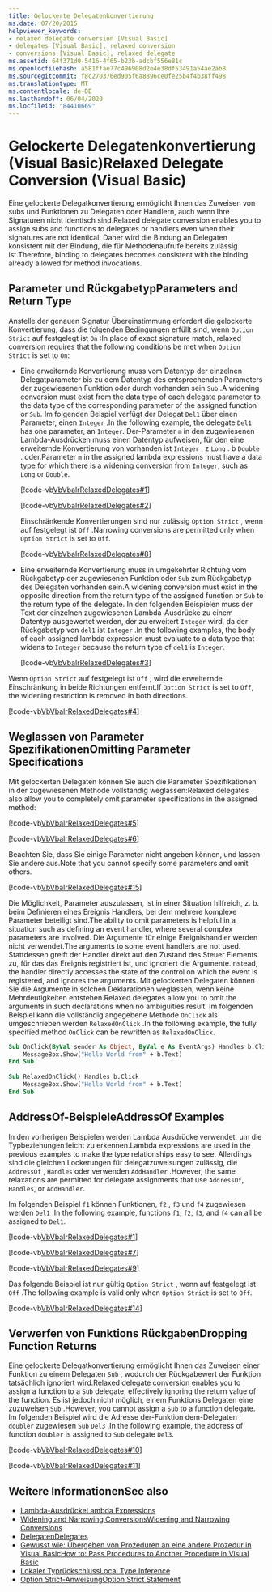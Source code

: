 ```yaml
---
title: Gelockerte Delegatenkonvertierung
ms.date: 07/20/2015
helpviewer_keywords:
- relaxed delegate conversion [Visual Basic]
- delegates [Visual Basic], relaxed conversion
- conversions [Visual Basic], relaxed delegate
ms.assetid: 64f371d0-5416-4f65-b23b-adcbf556e81c
ms.openlocfilehash: a581ffae77c496908d2e4e38df53491a54ae2ab8
ms.sourcegitcommit: f8c270376ed905f6a8896ce0fe25b4f4b38ff498
ms.translationtype: MT
ms.contentlocale: de-DE
ms.lasthandoff: 06/04/2020
ms.locfileid: "84410669"
---
```

# <a name="relaxed-delegate-conversion-visual-basic"></a><span data-ttu-id="ca399-102">Gelockerte Delegatenkonvertierung (Visual Basic)</span><span class="sxs-lookup"><span data-stu-id="ca399-102">Relaxed Delegate Conversion (Visual Basic)</span></span>
<span data-ttu-id="ca399-103">Eine gelockerte Delegatkonvertierung ermöglicht Ihnen das Zuweisen von subs und Funktionen zu Delegaten oder Handlern, auch wenn Ihre Signaturen nicht identisch sind.</span><span class="sxs-lookup"><span data-stu-id="ca399-103">Relaxed delegate conversion enables you to assign subs and functions to delegates or handlers even when their signatures are not identical.</span></span> <span data-ttu-id="ca399-104">Daher wird die Bindung an Delegaten konsistent mit der Bindung, die für Methodenaufrufe bereits zulässig ist.</span><span class="sxs-lookup"><span data-stu-id="ca399-104">Therefore, binding to delegates becomes consistent with the binding already allowed for method invocations.</span></span>  
  
## <a name="parameters-and-return-type"></a><span data-ttu-id="ca399-105">Parameter und Rückgabetyp</span><span class="sxs-lookup"><span data-stu-id="ca399-105">Parameters and Return Type</span></span>  
 <span data-ttu-id="ca399-106">Anstelle der genauen Signatur Übereinstimmung erfordert die gelockerte Konvertierung, dass die folgenden Bedingungen erfüllt sind, wenn `Option Strict` auf festgelegt ist `On` :</span><span class="sxs-lookup"><span data-stu-id="ca399-106">In place of exact signature match, relaxed conversion requires that the following conditions be met when `Option Strict` is set to `On`:</span></span>  
  
- <span data-ttu-id="ca399-107">Eine erweiternde Konvertierung muss vom Datentyp der einzelnen Delegatparameter bis zu dem Datentyp des entsprechenden Parameters der zugewiesenen Funktion oder durch vorhanden sein `Sub` .</span><span class="sxs-lookup"><span data-stu-id="ca399-107">A widening conversion must exist from the data type of each delegate parameter to the data type of the corresponding parameter of the assigned function or `Sub`.</span></span> <span data-ttu-id="ca399-108">Im folgenden Beispiel verfügt der Delegat `Del1` über einen Parameter, einen `Integer` .</span><span class="sxs-lookup"><span data-stu-id="ca399-108">In the following example, the delegate `Del1` has one parameter, an `Integer`.</span></span> <span data-ttu-id="ca399-109">Der-Parameter `m` in den zugewiesenen Lambda-Ausdrücken muss einen Datentyp aufweisen, für den eine erweiternde Konvertierung von vorhanden ist `Integer` , z `Long` . b `Double` . oder.</span><span class="sxs-lookup"><span data-stu-id="ca399-109">Parameter `m` in the assigned lambda expressions must have a data type for which there is a widening conversion from `Integer`, such as `Long` or `Double`.</span></span>  
  
     [!code-vb[VbVbalrRelaxedDelegates#1](~/samples/snippets/visualbasic/VS_Snippets_VBCSharp/VbVbalrRelaxedDelegates/VB/Module1.vb#1)]  
  
     [!code-vb[VbVbalrRelaxedDelegates#2](~/samples/snippets/visualbasic/VS_Snippets_VBCSharp/VbVbalrRelaxedDelegates/VB/Module1.vb#2)]  
  
     <span data-ttu-id="ca399-110">Einschränkende Konvertierungen sind nur zulässig `Option Strict` , wenn auf festgelegt ist `Off` .</span><span class="sxs-lookup"><span data-stu-id="ca399-110">Narrowing conversions are permitted only when `Option Strict` is set to `Off`.</span></span>  
  
     [!code-vb[VbVbalrRelaxedDelegates#8](~/samples/snippets/visualbasic/VS_Snippets_VBCSharp/VbVbalrRelaxedDelegates/VB/Module2.vb#8)]  
  
- <span data-ttu-id="ca399-111">Eine erweiternde Konvertierung muss in umgekehrter Richtung vom Rückgabetyp der zugewiesenen Funktion oder `Sub` zum Rückgabetyp des Delegaten vorhanden sein.</span><span class="sxs-lookup"><span data-stu-id="ca399-111">A widening conversion must exist in the opposite direction from the return type of the assigned function or `Sub` to the return type of the delegate.</span></span> <span data-ttu-id="ca399-112">In den folgenden Beispielen muss der Text der einzelnen zugewiesenen Lambda-Ausdrücke zu einem Datentyp ausgewertet werden, der zu erweitert `Integer` wird, da der Rückgabetyp von `del1` ist `Integer` .</span><span class="sxs-lookup"><span data-stu-id="ca399-112">In the following examples, the body of each assigned lambda expression must evaluate to a data type that widens to `Integer` because the return type of `del1` is `Integer`.</span></span>  
  
     [!code-vb[VbVbalrRelaxedDelegates#3](~/samples/snippets/visualbasic/VS_Snippets_VBCSharp/VbVbalrRelaxedDelegates/VB/Module1.vb#3)]  
  
 <span data-ttu-id="ca399-113">Wenn `Option Strict` auf festgelegt ist `Off` , wird die erweiternde Einschränkung in beide Richtungen entfernt.</span><span class="sxs-lookup"><span data-stu-id="ca399-113">If `Option Strict` is set to `Off`, the widening restriction is removed in both directions.</span></span>  
  
 [!code-vb[VbVbalrRelaxedDelegates#4](~/samples/snippets/visualbasic/VS_Snippets_VBCSharp/VbVbalrRelaxedDelegates/VB/Module2.vb#4)]  
  
## <a name="omitting-parameter-specifications"></a><span data-ttu-id="ca399-114">Weglassen von Parameter Spezifikationen</span><span class="sxs-lookup"><span data-stu-id="ca399-114">Omitting Parameter Specifications</span></span>  
 <span data-ttu-id="ca399-115">Mit gelockerten Delegaten können Sie auch die Parameter Spezifikationen in der zugewiesenen Methode vollständig weglassen:</span><span class="sxs-lookup"><span data-stu-id="ca399-115">Relaxed delegates also allow you to completely omit parameter specifications in the assigned method:</span></span>  
  
 [!code-vb[VbVbalrRelaxedDelegates#5](~/samples/snippets/visualbasic/VS_Snippets_VBCSharp/VbVbalrRelaxedDelegates/VB/Module1.vb#5)]  
  
 [!code-vb[VbVbalrRelaxedDelegates#6](~/samples/snippets/visualbasic/VS_Snippets_VBCSharp/VbVbalrRelaxedDelegates/VB/Module1.vb#6)]  
  
 <span data-ttu-id="ca399-116">Beachten Sie, dass Sie einige Parameter nicht angeben können, und lassen Sie andere aus.</span><span class="sxs-lookup"><span data-stu-id="ca399-116">Note that you cannot specify some parameters and omit others.</span></span>  
  
 [!code-vb[VbVbalrRelaxedDelegates#15](~/samples/snippets/visualbasic/VS_Snippets_VBCSharp/VbVbalrRelaxedDelegates/VB/Module1.vb#15)]  
  
 <span data-ttu-id="ca399-117">Die Möglichkeit, Parameter auszulassen, ist in einer Situation hilfreich, z. b. beim Definieren eines Ereignis Handlers, bei dem mehrere komplexe Parameter beteiligt sind.</span><span class="sxs-lookup"><span data-stu-id="ca399-117">The ability to omit parameters is helpful in a situation such as defining an event handler, where several complex parameters are involved.</span></span> <span data-ttu-id="ca399-118">Die Argumente für einige Ereignishandler werden nicht verwendet.</span><span class="sxs-lookup"><span data-stu-id="ca399-118">The arguments to some event handlers are not used.</span></span> <span data-ttu-id="ca399-119">Stattdessen greift der Handler direkt auf den Zustand des Steuer Elements zu, für das das Ereignis registriert ist, und ignoriert die Argumente.</span><span class="sxs-lookup"><span data-stu-id="ca399-119">Instead, the handler directly accesses the state of the control on which the event is registered, and ignores the arguments.</span></span> <span data-ttu-id="ca399-120">Mit gelockerten Delegaten können Sie die Argumente in solchen Deklarationen weglassen, wenn keine Mehrdeutigkeiten entstehen.</span><span class="sxs-lookup"><span data-stu-id="ca399-120">Relaxed delegates allow you to omit the arguments in such declarations when no ambiguities result.</span></span> <span data-ttu-id="ca399-121">Im folgenden Beispiel kann die vollständig angegebene Methode `OnClick` als umgeschrieben werden `RelaxedOnClick` .</span><span class="sxs-lookup"><span data-stu-id="ca399-121">In the following example, the fully specified method `OnClick` can be rewritten as `RelaxedOnClick`.</span></span>  
  
```vb  
Sub OnClick(ByVal sender As Object, ByVal e As EventArgs) Handles b.Click  
    MessageBox.Show("Hello World from" + b.Text)  
End Sub  
  
Sub RelaxedOnClick() Handles b.Click  
    MessageBox.Show("Hello World from" + b.Text)  
End Sub  
```  
  
## <a name="addressof-examples"></a><span data-ttu-id="ca399-122">AddressOf-Beispiele</span><span class="sxs-lookup"><span data-stu-id="ca399-122">AddressOf Examples</span></span>  
 <span data-ttu-id="ca399-123">In den vorherigen Beispielen werden Lambda Ausdrücke verwendet, um die Typbeziehungen leicht zu erkennen.</span><span class="sxs-lookup"><span data-stu-id="ca399-123">Lambda expressions are used in the previous examples to make the type relationships easy to see.</span></span> <span data-ttu-id="ca399-124">Allerdings sind die gleichen Lockerungen für delegatzuweisungen zulässig, die `AddressOf` , `Handles` oder verwenden `AddHandler` .</span><span class="sxs-lookup"><span data-stu-id="ca399-124">However, the same relaxations are permitted for delegate assignments that use `AddressOf`, `Handles`, or `AddHandler`.</span></span>  
  
 <span data-ttu-id="ca399-125">Im folgenden Beispiel `f1` können Funktionen, `f2` , `f3` und `f4` zugewiesen werden `Del1` .</span><span class="sxs-lookup"><span data-stu-id="ca399-125">In the following example, functions `f1`, `f2`, `f3`, and `f4` can all be assigned to `Del1`.</span></span>  
  
 [!code-vb[VbVbalrRelaxedDelegates#1](~/samples/snippets/visualbasic/VS_Snippets_VBCSharp/VbVbalrRelaxedDelegates/VB/Module1.vb#1)]  
  
 [!code-vb[VbVbalrRelaxedDelegates#7](~/samples/snippets/visualbasic/VS_Snippets_VBCSharp/VbVbalrRelaxedDelegates/VB/Module1.vb#7)]  
  
 [!code-vb[VbVbalrRelaxedDelegates#9](~/samples/snippets/visualbasic/VS_Snippets_VBCSharp/VbVbalrRelaxedDelegates/VB/Module1.vb#9)]  
  
 <span data-ttu-id="ca399-126">Das folgende Beispiel ist nur gültig `Option Strict` , wenn auf festgelegt ist `Off` .</span><span class="sxs-lookup"><span data-stu-id="ca399-126">The following example is valid only when `Option Strict` is set to `Off`.</span></span>  
  
 [!code-vb[VbVbalrRelaxedDelegates#14](~/samples/snippets/visualbasic/VS_Snippets_VBCSharp/VbVbalrRelaxedDelegates/VB/Module2.vb#14)]  
  
## <a name="dropping-function-returns"></a><span data-ttu-id="ca399-127">Verwerfen von Funktions Rückgaben</span><span class="sxs-lookup"><span data-stu-id="ca399-127">Dropping Function Returns</span></span>  
 <span data-ttu-id="ca399-128">Eine gelockerte Delegatkonvertierung ermöglicht Ihnen das Zuweisen einer Funktion zu einem Delegaten `Sub` , wodurch der Rückgabewert der Funktion tatsächlich ignoriert wird.</span><span class="sxs-lookup"><span data-stu-id="ca399-128">Relaxed delegate conversion enables you to assign a function to a `Sub` delegate, effectively ignoring the return value of the function.</span></span> <span data-ttu-id="ca399-129">Es ist jedoch nicht möglich, einem Funktions Delegaten eine zuzuweisen `Sub` .</span><span class="sxs-lookup"><span data-stu-id="ca399-129">However, you cannot assign a `Sub` to a function delegate.</span></span> <span data-ttu-id="ca399-130">Im folgenden Beispiel wird die Adresse der-Funktion dem-Delegaten `doubler` zugewiesen `Sub` `Del3` .</span><span class="sxs-lookup"><span data-stu-id="ca399-130">In the following example, the address of function `doubler` is assigned to `Sub` delegate `Del3`.</span></span>  
  
 [!code-vb[VbVbalrRelaxedDelegates#10](~/samples/snippets/visualbasic/VS_Snippets_VBCSharp/VbVbalrRelaxedDelegates/VB/Module1.vb#10)]  
  
 [!code-vb[VbVbalrRelaxedDelegates#11](~/samples/snippets/visualbasic/VS_Snippets_VBCSharp/VbVbalrRelaxedDelegates/VB/Module1.vb#11)]  
  
## <a name="see-also"></a><span data-ttu-id="ca399-131">Weitere Informationen</span><span class="sxs-lookup"><span data-stu-id="ca399-131">See also</span></span>

- [<span data-ttu-id="ca399-132">Lambda-Ausdrücke</span><span class="sxs-lookup"><span data-stu-id="ca399-132">Lambda Expressions</span></span>](../procedures/lambda-expressions.md)
- [<span data-ttu-id="ca399-133">Widening and Narrowing Conversions</span><span class="sxs-lookup"><span data-stu-id="ca399-133">Widening and Narrowing Conversions</span></span>](../data-types/widening-and-narrowing-conversions.md)
- [<span data-ttu-id="ca399-134">Delegaten</span><span class="sxs-lookup"><span data-stu-id="ca399-134">Delegates</span></span>](index.md)
- [<span data-ttu-id="ca399-135">Gewusst wie: Übergeben von Prozeduren an eine andere Prozedur in Visual Basic</span><span class="sxs-lookup"><span data-stu-id="ca399-135">How to: Pass Procedures to Another Procedure in Visual Basic</span></span>](how-to-pass-procedures-to-another-procedure.md)
- [<span data-ttu-id="ca399-136">Lokaler Typrückschluss</span><span class="sxs-lookup"><span data-stu-id="ca399-136">Local Type Inference</span></span>](../variables/local-type-inference.md)
- [<span data-ttu-id="ca399-137">Option Strict-Anweisung</span><span class="sxs-lookup"><span data-stu-id="ca399-137">Option Strict Statement</span></span>](../../../language-reference/statements/option-strict-statement.md)
